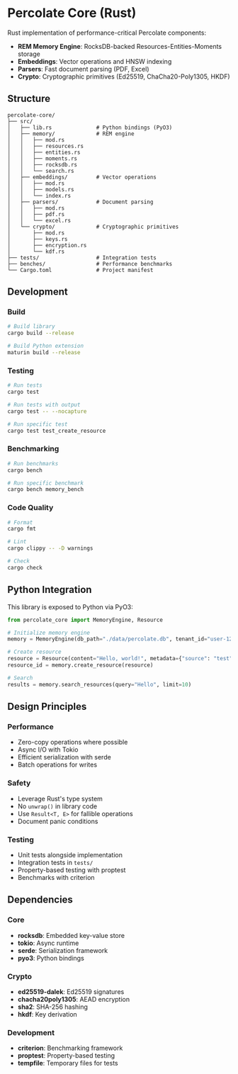 # Percolate Core (Rust)

Rust implementation of performance-critical Percolate components:
- **REM Memory Engine**: RocksDB-backed Resources-Entities-Moments storage
- **Embeddings**: Vector operations and HNSW indexing
- **Parsers**: Fast document parsing (PDF, Excel)
- **Crypto**: Cryptographic primitives (Ed25519, ChaCha20-Poly1305, HKDF)

## Structure

```
percolate-core/
├── src/
│   ├── lib.rs              # Python bindings (PyO3)
│   ├── memory/             # REM engine
│   │   ├── mod.rs
│   │   ├── resources.rs
│   │   ├── entities.rs
│   │   ├── moments.rs
│   │   ├── rocksdb.rs
│   │   └── search.rs
│   ├── embeddings/         # Vector operations
│   │   ├── mod.rs
│   │   ├── models.rs
│   │   └── index.rs
│   ├── parsers/            # Document parsing
│   │   ├── mod.rs
│   │   ├── pdf.rs
│   │   └── excel.rs
│   └── crypto/             # Cryptographic primitives
│       ├── mod.rs
│       ├── keys.rs
│       ├── encryption.rs
│       └── kdf.rs
├── tests/                  # Integration tests
├── benches/                # Performance benchmarks
└── Cargo.toml              # Project manifest
```

## Development

### Build

```bash
# Build library
cargo build --release

# Build Python extension
maturin build --release
```

### Testing

```bash
# Run tests
cargo test

# Run tests with output
cargo test -- --nocapture

# Run specific test
cargo test test_create_resource
```

### Benchmarking

```bash
# Run benchmarks
cargo bench

# Run specific benchmark
cargo bench memory_bench
```

### Code Quality

```bash
# Format
cargo fmt

# Lint
cargo clippy -- -D warnings

# Check
cargo check
```

## Python Integration

This library is exposed to Python via PyO3:

```python
from percolate_core import MemoryEngine, Resource

# Initialize memory engine
memory = MemoryEngine(db_path="./data/percolate.db", tenant_id="user-123")

# Create resource
resource = Resource(content="Hello, world!", metadata={"source": "test"})
resource_id = memory.create_resource(resource)

# Search
results = memory.search_resources(query="Hello", limit=10)
```

## Design Principles

### Performance
- Zero-copy operations where possible
- Async I/O with Tokio
- Efficient serialization with serde
- Batch operations for writes

### Safety
- Leverage Rust's type system
- No `unwrap()` in library code
- Use `Result<T, E>` for fallible operations
- Document panic conditions

### Testing
- Unit tests alongside implementation
- Integration tests in `tests/`
- Property-based testing with proptest
- Benchmarks with criterion

## Dependencies

### Core
- **rocksdb**: Embedded key-value store
- **tokio**: Async runtime
- **serde**: Serialization framework
- **pyo3**: Python bindings

### Crypto
- **ed25519-dalek**: Ed25519 signatures
- **chacha20poly1305**: AEAD encryption
- **sha2**: SHA-256 hashing
- **hkdf**: Key derivation

### Development
- **criterion**: Benchmarking framework
- **proptest**: Property-based testing
- **tempfile**: Temporary files for tests
